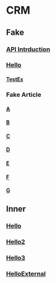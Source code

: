 # CRM
## Fake
### [API Intrduction](introduction.md)
### [Hello](hello.md)
#### [TestEx](https://hello.dad)
### Fake Article
#### [A](a.md)
#### [B](b.md)
#### [C](c.md)
#### [D](d.md)
#### [E](e.md)
#### [F](f.md)
#### [G](g.md)
## Inner
### [Hello](inner/hello.md)
### [Hello2](inner/hello2.md)
### [Hello3](inner/hello3.md)
### [HelloExternal](https://hello.apsx)